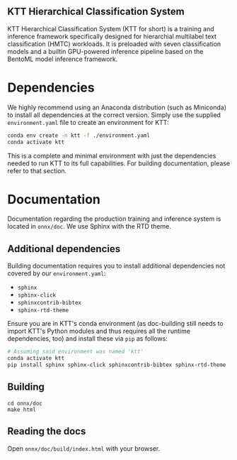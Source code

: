KTT Hierarchical Classification System
--------------------------------------

KTT Hierarchical Classification System (KTT for short) is a training and inference framework specifically designed for hierarchial multilabel text classification (HMTC) workloads. It is preloaded with seven classification models and a builtin GPU-powered inference pipeline based on the BentoML model inference framework.

# Dependencies
We highly recommend using an Anaconda distribution (such as Miniconda) to install all dependencies at the correct version. Simply use the supplied `environment.yaml` file to create an environment for KTT:

```bash
conda env create -n ktt -f ./environment.yaml
conda activate ktt
```

This is a complete and minimal environment with just the dependencies needed to run KTT to its full capabilities. For building documentation, please refer to that section.

# Documentation
Documentation regarding the production training and inference system is located in `onnx/doc`. We use Sphinx with the RTD theme.

## Additional dependencies
Building documentation requires you to install additional dependencies not covered by our `environment.yaml`:

- `sphinx`
- `sphinx-click`
- `sphinxcontrib-bibtex`
- `sphinx-rtd-theme`

Ensure you are in KTT's conda environment (as doc-building still needs to import KTT's Python modules and thus requires all the runtime dependencies, too) and install these via `pip` as follows:

```bash
# Assuming said environment was named 'ktt'
conda activate ktt
pip install sphinx sphinx-click sphinxcontrib-bibtex sphinx-rtd-theme
```

## Building
```
cd onnx/doc
make html
```

## Reading the docs
Open `onnx/doc/build/index.html` with your browser.
